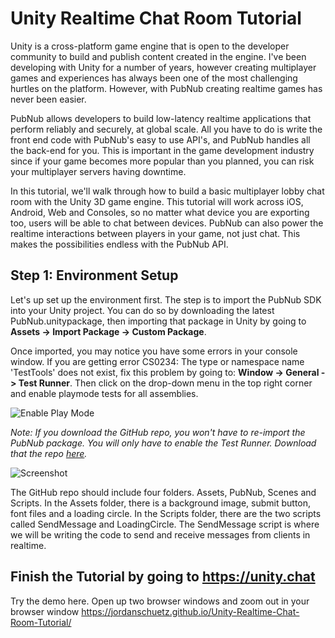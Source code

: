 # Unity Realtime Chat Room Tutorial

Unity is a cross-platform game engine that is open to the developer community to build and publish content created in the engine. I've been developing with Unity for a number of years, however creating multiplayer games and experiences has always been one of the most challenging hurtles on the platform. However, with PubNub creating realtime games has never been easier.

PubNub allows developers to build low-latency realtime applications that perform reliably and securely, at global scale. All you have to do is write the front end code with PubNub's easy to use API's, and PubNub handles all the back-end for you. This is important in the game development industry since if your game becomes more popular than you planned, you can risk your multiplayer servers having downtime.

In this tutorial, we'll walk through how to build a basic multiplayer lobby chat room with the Unity 3D game engine. This tutorial will work across iOS, Android, Web and Consoles, so no matter what device you are exporting too, users will be able to chat between devices. PubNub can also power the realtime interactions between players in your game, not just chat. This makes the possibilities endless with the PubNub API.

## Step 1: Environment Setup
Let's up set up the environment first. The step is to import the PubNub SDK into your Unity project. You can do so by downloading the latest PubNub.unitypackage, then importing that package in Unity by going to **Assets -> Import Package -> Custom Package**.

Once imported, you may notice you have some errors in your console window. If you are getting error CS0234: The type or namespace name 'TestTools' does not exist, fix this problem by going to: **Window -> General -> Test Runner**. Then click on the drop-down menu in the top right corner and enable playmode tests for all assemblies.

![Enable Play Mode](https://unity.chat/media/enableplaymode-small.png)

*Note: If you download the GitHub repo, you won't have to re-import the PubNub package. You will only have to enable the Test Runner. Download that the repo <a href="https://github.com/JordanSchuetz/Unity-Realtime-Chat-Room-Tutorial">here</a>.*

![Screenshot](https://unity.chat/media/screenshot1.png)

The GitHub repo should include four folders. Assets, PubNub, Scenes and Scripts. In the Assets folder, there is a background image, submit button, font files and a loading circle. In the Scripts folder, there are the two scripts called SendMessage and LoadingCircle. The SendMessage script is where we will be writing the code to send and receive messages from clients in realtime.

## Finish the Tutorial by going to https://unity.chat

Try the demo here. Open up two browser windows and zoom out in your browser window
https://jordanschuetz.github.io/Unity-Realtime-Chat-Room-Tutorial/
